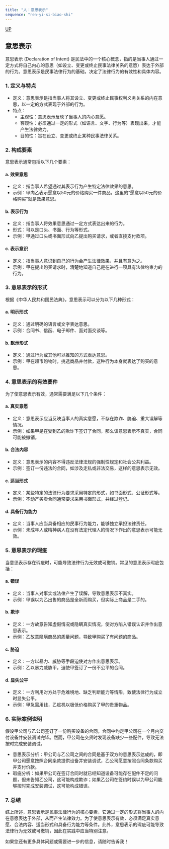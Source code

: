 ```yaml
---
title: "人：意思表示"
sequence: "ren-yi-si-biao-shi"
---
```


[UP](/law/civil-law-index.html)

## 意思表示

意思表示 (Declaration of Intent) 是民法中的一个核心概念，指的是当事人通过一定方式将自己内心的意思（如设立、变更或终止民事法律关系的意愿）表达于外部的行为。意思表示是民事法律行为的基础，决定了法律行为的有效性和具体内容。

### 1. 定义与特点

- 定义：意思表示是指当事人将其设立、变更或终止民事权利义务关系的内在意思，以一定的方式表现于外部的行为。
- 特点：
  - 主观性：意思表示反映了当事人的内心意愿。
  - 客观性：必须通过一定的形式（如语言、文字、行为等）表现出来，才能产生法律效力。
  - 目的性：旨在设立、变更或终止某种民事法律关系。

### 2. 构成要素

意思表示通常包括以下几个要素：

#### a. 效果意思
- 定义：指当事人希望通过其表示行为产生特定法律效果的意思。
- 示例：甲向乙表示愿意以50元的价格购买一件商品，这里的“愿意以50元的价格购买”就是效果意思。

#### b. 表示行为
- 定义：指当事人将效果意思通过一定方式表达出来的行为。
- 形式：可以是口头、书面、行为等形式。
- 示例：甲通过口头或书面形式向乙提出购买请求，或者直接支付款项。

#### c. 表示意识
- 定义：指当事人意识到自己的行为会产生法律效果，并且有意为之。
- 示例：甲在提出购买请求时，清楚地知道自己是在进行一项具有法律约束力的行为。

### 3. 意思表示的形式

根据《中华人民共和国民法典》，意思表示可以分为以下几种形式：

#### a. 明示形式
- 定义：通过明确的语言或文字表达意思。
- 示例：合同书、信函、电子邮件、面对面交谈等。

#### b. 默示形式
- 定义：通过行为或其他可以推知的方式表达意思。
- 示例：甲在超市购物时，挑选商品并付款，这种行为本身就表达了购买的意思。

### 4. 意思表示的有效要件

为了使意思表示有效，通常需要满足以下几个条件：

#### a. 真实意愿
- 定义：意思表示应当反映当事人的真实意愿，不存在欺诈、胁迫、重大误解等情况。
- 示例：如果甲是在受到乙的欺诈下签订了合同，那么该意思表示不真实，合同可能被撤销。

#### b. 合法内容
- 定义：意思表示的内容不得违反法律法规的强制性规定和社会公共利益。
- 示例：签订一份违法的合同，如涉及走私或非法交易，这样的意思表示无效。

#### c. 适当形式
- 定义：某些特定的法律行为要求采用特定的形式，如书面形式、公证形式等。
- 示例：不动产买卖合同通常要求采用书面形式，并经过登记。

#### d. 具备行为能力
- 定义：当事人应当具备相应的民事行为能力，能够独立承担法律责任。
- 示例：未成年人或精神病人在没有法定代理人的情况下作出的意思表示可能无效。

### 5. 意思表示的瑕疵

当意思表示存在瑕疵时，可能导致法律行为无效或可撤销。常见的意思表示瑕疵包括：

#### a. 错误
- 定义：当事人对事实或法律产生了误解，导致意思表示不真实。
- 示例：甲误以为乙出售的商品是全新而购买，但实际上商品是二手的。

#### b. 欺诈
- 定义：一方故意告知虚假情况或隐瞒真实情况，使对方陷入错误认识并作出意思表示。
- 示例：乙故意隐瞒商品的质量问题，导致甲购买了有问题的商品。

#### c. 胁迫
- 定义：一方以暴力、威胁等手段迫使对方作出意思表示。
- 示例：乙以暴力威胁甲，迫使甲签订了一份不公平的合同。

#### d. 显失公平
- 定义：一方利用对方处于危难境地、缺乏判断能力等情形，致使法律行为成立时显失公平。
- 示例：甲急需用钱，乙趁机以极低价格购买了甲的贵重物品。

### 6. 实际案例说明

假设甲公司与乙公司签订了一份购买设备的合同，合同中约定甲公司在一个月内交付设备并安装调试完毕。然而，甲公司在交货时发现设备缺少一些配件，导致无法按时完成安装调试。

- 意思表示分析：甲公司与乙公司之间的合同是基于双方的意思表示达成的，即甲公司愿意按照合同条款提供设备并安装调试，乙公司愿意按照合同条款购买并支付价款。
- 瑕疵分析：如果甲公司在签订合同时就已经知道设备可能存在配件不足的问题，但未告知乙公司，这可能构成欺诈；如果乙公司在签约时误以为甲公司能够按时完成安装调试，这可能构成错误。

### 7. 总结

综上所述，意思表示是民事法律行为的核心要素，它通过一定的形式将当事人的内在意愿表达于外部，从而产生法律效力。为了使意思表示有效，必须满足真实意愿、合法内容、适当形式和具备行为能力等条件。此外，意思表示的瑕疵可能导致法律行为无效或可撤销，因此在实践中应当特别注意。

如果您还有更多具体问题或需要进一步的信息，请随时告诉我！
